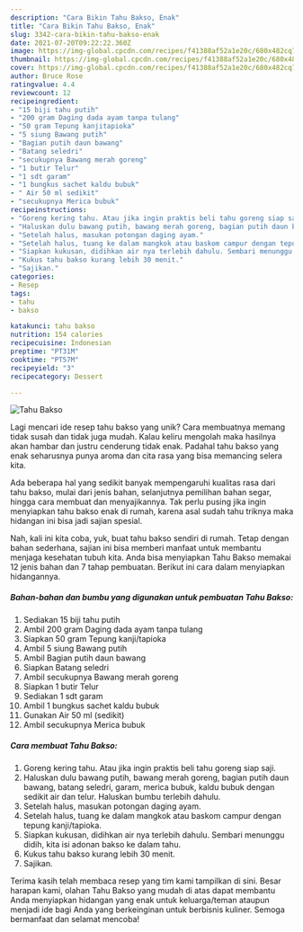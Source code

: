 ```yaml
---
description: "Cara Bikin Tahu Bakso, Enak"
title: "Cara Bikin Tahu Bakso, Enak"
slug: 3342-cara-bikin-tahu-bakso-enak
date: 2021-07-20T09:22:22.360Z
image: https://img-global.cpcdn.com/recipes/f41388af52a1e20c/680x482cq70/tahu-bakso-foto-resep-utama.jpg
thumbnail: https://img-global.cpcdn.com/recipes/f41388af52a1e20c/680x482cq70/tahu-bakso-foto-resep-utama.jpg
cover: https://img-global.cpcdn.com/recipes/f41388af52a1e20c/680x482cq70/tahu-bakso-foto-resep-utama.jpg
author: Bruce Rose
ratingvalue: 4.4
reviewcount: 12
recipeingredient:
- "15 biji tahu putih"
- "200 gram Daging dada ayam tanpa tulang"
- "50 gram Tepung kanjitapioka"
- "5 siung Bawang putih"
- "Bagian putih daun bawang"
- "Batang seledri"
- "secukupnya Bawang merah goreng"
- "1 butir Telur"
- "1 sdt garam"
- "1 bungkus sachet kaldu bubuk"
- " Air 50 ml sedikit"
- "secukupnya Merica bubuk"
recipeinstructions:
- "Goreng kering tahu. Atau jika ingin praktis beli tahu goreng siap saji."
- "Haluskan dulu bawang putih, bawang merah goreng, bagian putih daun bawang, batang seledri, garam, merica bubuk, kaldu bubuk dengan sedikit air dan telur. Haluskan bumbu terlebih dahulu."
- "Setelah halus, masukan potongan daging ayam."
- "Setelah halus, tuang ke dalam mangkok atau baskom campur dengan tepung kanji/tapioka."
- "Siapkan kukusan, didihkan air nya terlebih dahulu. Sembari menunggu didih, kita isi adonan bakso ke dalam tahu."
- "Kukus tahu bakso kurang lebih 30 menit."
- "Sajikan."
categories:
- Resep
tags:
- tahu
- bakso

katakunci: tahu bakso 
nutrition: 154 calories
recipecuisine: Indonesian
preptime: "PT31M"
cooktime: "PT57M"
recipeyield: "3"
recipecategory: Dessert

---
```



![Tahu Bakso](https://img-global.cpcdn.com/recipes/f41388af52a1e20c/680x482cq70/tahu-bakso-foto-resep-utama.jpg)

Lagi mencari ide resep tahu bakso yang unik? Cara membuatnya memang tidak susah dan tidak juga mudah. Kalau keliru mengolah maka hasilnya akan hambar dan justru cenderung tidak enak. Padahal tahu bakso yang enak seharusnya punya aroma dan cita rasa yang bisa memancing selera kita.

Ada beberapa hal yang sedikit banyak mempengaruhi kualitas rasa dari tahu bakso, mulai dari jenis bahan, selanjutnya pemilihan bahan segar, hingga cara membuat dan menyajikannya. Tak perlu pusing jika ingin menyiapkan tahu bakso enak di rumah, karena asal sudah tahu triknya maka hidangan ini bisa jadi sajian spesial.




Nah, kali ini kita coba, yuk, buat tahu bakso sendiri di rumah. Tetap dengan bahan sederhana, sajian ini bisa memberi manfaat untuk membantu menjaga kesehatan tubuh kita. Anda bisa menyiapkan Tahu Bakso memakai 12 jenis bahan dan 7 tahap pembuatan. Berikut ini cara dalam menyiapkan hidangannya.

<!--inarticleads1-->

##### Bahan-bahan dan bumbu yang digunakan untuk pembuatan Tahu Bakso:

1. Sediakan 15 biji tahu putih
1. Ambil 200 gram Daging dada ayam tanpa tulang
1. Siapkan 50 gram Tepung kanji/tapioka
1. Ambil 5 siung Bawang putih
1. Ambil Bagian putih daun bawang
1. Siapkan Batang seledri
1. Ambil secukupnya Bawang merah goreng
1. Siapkan 1 butir Telur
1. Sediakan 1 sdt garam
1. Ambil 1 bungkus sachet kaldu bubuk
1. Gunakan  Air 50 ml (sedikit)
1. Ambil secukupnya Merica bubuk




<!--inarticleads2-->

##### Cara membuat Tahu Bakso:

1. Goreng kering tahu. Atau jika ingin praktis beli tahu goreng siap saji.
1. Haluskan dulu bawang putih, bawang merah goreng, bagian putih daun bawang, batang seledri, garam, merica bubuk, kaldu bubuk dengan sedikit air dan telur. Haluskan bumbu terlebih dahulu.
1. Setelah halus, masukan potongan daging ayam.
1. Setelah halus, tuang ke dalam mangkok atau baskom campur dengan tepung kanji/tapioka.
1. Siapkan kukusan, didihkan air nya terlebih dahulu. Sembari menunggu didih, kita isi adonan bakso ke dalam tahu.
1. Kukus tahu bakso kurang lebih 30 menit.
1. Sajikan.




Terima kasih telah membaca resep yang tim kami tampilkan di sini. Besar harapan kami, olahan Tahu Bakso yang mudah di atas dapat membantu Anda menyiapkan hidangan yang enak untuk keluarga/teman ataupun menjadi ide bagi Anda yang berkeinginan untuk berbisnis kuliner. Semoga bermanfaat dan selamat mencoba!
